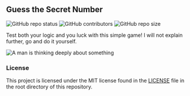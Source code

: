 ## Guess the Secret Number

![GitHub repo status](https://img.shields.io/badge/status-archived-yellowgreen?style=flat)
![GitHub contributors](https://img.shields.io/github/contributors/sheikhartin/guess-secret-number)
![GitHub repo size](https://img.shields.io/github/repo-size/sheikhartin/guess-secret-number)

Test both your logic and you luck with this simple game! I will not explain further, go and do it yourself.

![A man is thinking deeply about something](https://media.giphy.com/media/Kzbfaz4Bm27sCzZNDQ/giphy.gif)

### License

This project is licensed under the MIT license found in the [LICENSE](LICENSE) file in the root directory of this repository.

